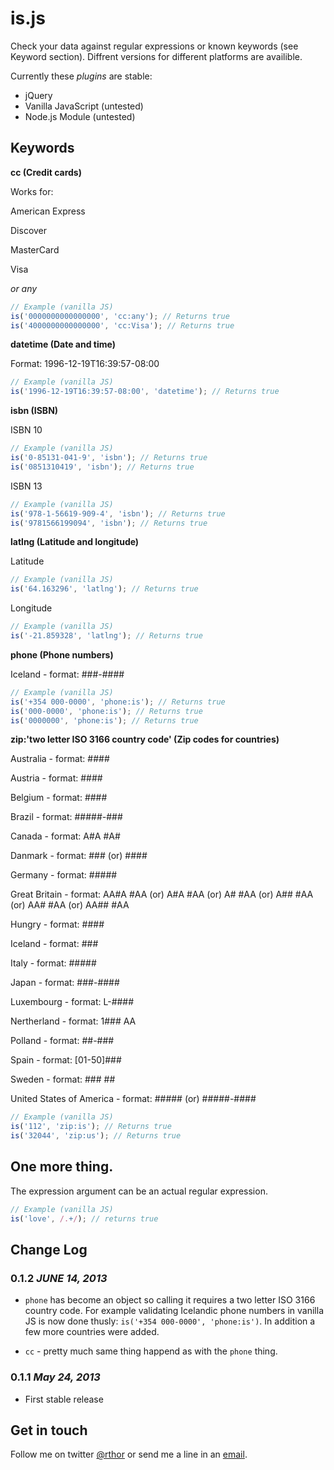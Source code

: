 # is.js

Check your data against regular expressions or known keywords (see Keyword section). Diffrent versions for different platforms are availible.

Currently these *plugins* are stable:

- jQuery
- Vanilla JavaScript (untested)
- Node.js Module (untested)

## Keywords

**cc (Credit cards)**

Works for:

American Express

Discover

MasterCard

Visa

*or any*

```javascript
// Example (vanilla JS)
is('0000000000000000', 'cc:any'); // Returns true
is('4000000000000000', 'cc:Visa'); // Returns true
```

**datetime (Date and time)**

Format: 1996-12-19T16:39:57-08:00

```javascript
// Example (vanilla JS)
is('1996-12-19T16:39:57-08:00', 'datetime'); // Returns true
```

**isbn (ISBN)**

ISBN 10

```javascript
// Example (vanilla JS)
is('0-85131-041-9', 'isbn'); // Returns true
is('0851310419', 'isbn'); // Returns true
```

ISBN 13

```javascript
// Example (vanilla JS)
is('978-1-56619-909-4', 'isbn'); // Returns true
is('9781566199094', 'isbn'); // Returns true
```

**latlng (Latitude and longitude)**

Latitude

```javascript
// Example (vanilla JS)
is('64.163296', 'latlng'); // Returns true
```

Longitude

```javascript
// Example (vanilla JS)
is('-21.859328', 'latlng'); // Returns true
```

**phone (Phone numbers)**

Iceland - format: ###-####

```javascript
// Example (vanilla JS)
is('+354 000-0000', 'phone:is'); // Returns true
is('000-0000', 'phone:is'); // Returns true
is('0000000', 'phone:is'); // Returns true
```

**zip:'two letter ISO 3166 country code' (Zip codes for countries)**

Australia - format: ####

Austria - format: ####

Belgium - format: ####

Brazil - format: #####-###

Canada - format: A#A #A#

Danmark - format: ### (or) ####

Germany - format: #####

Great Britain - format: AA#A #AA (or) A#A #AA (or) A# #AA (or) A## #AA (or) AA# #AA (or) AA## #AA

Hungry - format: ####

Iceland - format: ###

Italy - format: #####

Japan - format: ###-####

Luxembourg - format: L-####

Nertherland - format: 1### AA

Polland - format: ##-###

Spain - format: [01-50]###

Sweden - format: ### ##

United States of America - format: ##### (or) #####-####

```javascript
// Example (vanilla JS)
is('112', 'zip:is'); // Returns true
is('32044', 'zip:us'); // Returns true
```

## One more thing.

The expression argument can be an actual regular expression.

```javascript
// Example (vanilla JS)
is('love', /.+/); // returns true
```

## Change Log

### 0.1.2 *JUNE 14, 2013*

- `phone` has become an object so calling it requires a two letter ISO 3166 country code. For example validating Icelandic phone numbers in vanilla JS is now done thusly: `is('+354 000-0000', 'phone:is')`. In addition a few more countries were added.

- `cc` - pretty much same thing happend as with the `phone` thing.

### 0.1.1 *May 24, 2013*

- First stable release

## Get in touch

Follow me on twitter [@rthor](http://twitter.com/rthor) or send me a line in an [email](mailto:ragnar.valgeirsson@gmail.com).